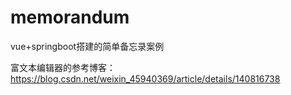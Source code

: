 # memorandum
vue+springboot搭建的简单备忘录案例

富文本编辑器的参考博客：https://blog.csdn.net/weixin_45940369/article/details/140816738
